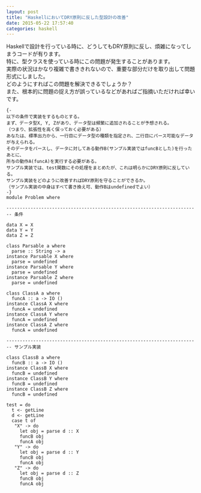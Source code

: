 ```yaml
---
layout: post
title: "HaskellにおいてDRY原則に反した型設計の改善"
date: 2015-05-22 17:57:40
categories: haskell
---
```

<p>Haskellで設計を行っている時に、どうしてもDRY原則に反し、煩雑になってしまうコードが有ります。<br>
特に、型クラスを使っている時にこの問題が発生することがあります。<br>
実際の状況はかなり複雑で書ききれないので、重要な部分だけを取り出して問題形式にしました。<br>
どのようにすればこの問題を解決できるでしょうか？<br>
また、根本的に問題の捉え方が誤っているなどがあればご指摘いただければ幸いです。</p>

<pre><code>{-
以下の条件で実装をするものとする。
まず、データ型X, Y, Zがあり、データ型は頻繁に追加されることが予想される。
（つまり、拡張性を高く保っておく必要がある）
あなたは、標準出力から、一行目にデータ型の種類を指定され、二行目にパース可能なデータが与えられる。
そのデータをパースし、データに対してある動作B(サンプル実装ではfuncBとした)を行ったあとに、
所与の動作A(funcA)を実行する必要がある。
サンプル実装では、test関数にその処理をまとめたが、これは明らかにDRY原則に反している。
サンプル実装をどのように改善すればDRY原則を守ることができるか。
（サンプル実装の中身はすべて書き換え可、動作Bはundefinedでよい）
-}
module Problem where

----------------------------------------------------------------------
-- 条件

data X = X
data Y = Y
data Z = Z

class Parsable a where
  parse :: String -&gt; a
instance Parsable X where
  parse = undefined
instance Parsable Y where
  parse = undefined
instance Parsable Z where
  parse = undefined

class ClassA a where
  funcA :: a -&gt; IO ()
instance ClassA X where
  funcA = undefined
instance ClassA Y where
  funcA = undefined
instance ClassA Z where
  funcA = undefined

----------------------------------------------------------------------
-- サンプル実装

class ClassB a where
  funcB :: a -&gt; IO ()
instance ClassB X where
  funcB = undefined
instance ClassB Y where
  funcB = undefined
instance ClassB Z where
  funcB = undefined

test = do
  t &lt;- getLine
  d &lt;- getLine
  case t of
   "X" -&gt; do
     let obj = parse d :: X
     funcB obj
     funcA obj
   "Y" -&gt; do
     let obj = parse d :: Y
     funcB obj
     funcA obj
   "Z" -&gt; do
     let obj = parse d :: Z
     funcB obj
     funcA obj
</code></pre>
